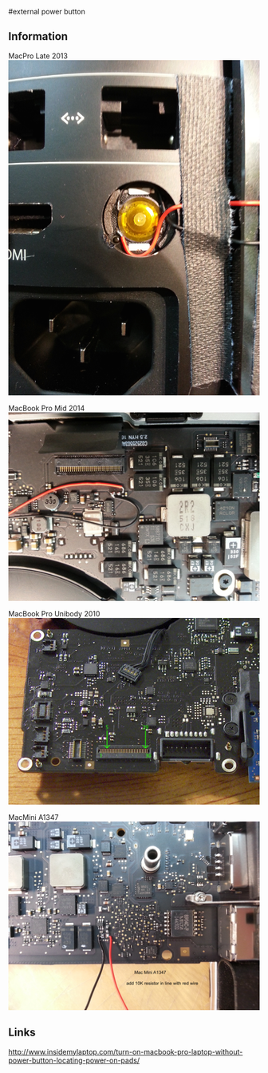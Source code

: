 #external power button

## Information
MacPro Late 2013
![](https://raw.githubusercontent.com/antimodular/external-power-button/master/power_button_macpro_late2013_b.jpg)

MacBook Pro Mid 2014
![](https://raw.githubusercontent.com/antimodular/external-power-button/master/power_button_macbookpro_mid2014.jpeg)

MacBook Pro Unibody 2010
![](https://raw.githubusercontent.com/antimodular/external-power-button/master/power_button_macbookpro_unibody_2010.jpeg)

MacMini A1347
![](https://github.com/antimodular/external-power-button/blob/master/mac_mini_A1347.jpg)

## Links
<http://www.insidemylaptop.com/turn-on-macbook-pro-laptop-without-power-button-locating-power-on-pads/>
